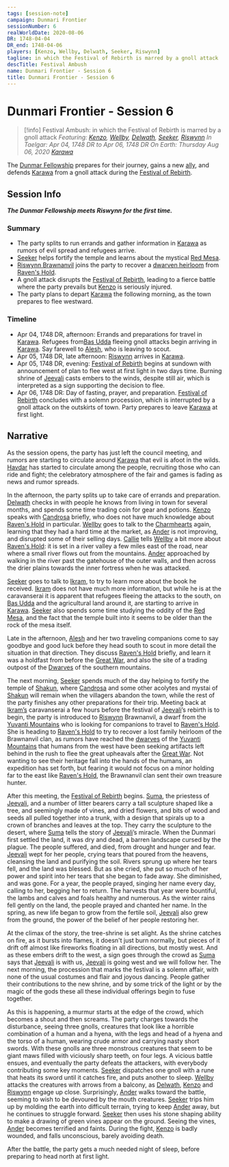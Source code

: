 ```yaml
---
tags: [session-note]
campaign: Dunmari Frontier
sessionNumber: 6
realWorldDate: 2020-08-06
DR: 1748-04-04
DR_end: 1748-04-06
players: [Kenzo, Wellby, Delwath, Seeker, Riswynn]
tagline: in which the Festival of Rebirth is marred by a gnoll attack
descTitle: Festival Ambush
name: Dunmari Frontier - Session 6
title: Dunmari Frontier - Session 6
---
```

# Dunmari Frontier - Session 6

>[!info] Festival Ambush: in which the Festival of Rebirth is marred by a gnoll attack
> *Featuring: [Kenzo](<../../../people/pcs/dunmar-fellowship/kenzo.md>), [Wellby](<../../../people/pcs/dunmar-fellowship/wellby.md>), [Delwath](<../../../people/pcs/dunmar-fellowship/delwath.md>), [Seeker](<../../../people/pcs/dunmar-fellowship/seeker.md>), [Riswynn](<../../../people/pcs/dunmar-fellowship/riswynn.md>)*
> *In Taelgar: Apr 04, 1748 DR to Apr 06, 1748 DR*
> *On Earth: Thursday Aug 06, 2020*
> *[Karawa](<../../../gazetteer/greater-dunmar/realms/dunmar/eastern-dunmar/karawa.md>)*

The [Dunmar Fellowship](<../../../people/pcs/dunmar-fellowship/dunmar-fellowship.md>) prepares for their journey, gains a new [ally](<../../../people/pcs/dunmar-fellowship/riswynn.md>), and defends [Karawa](<../../../gazetteer/greater-dunmar/realms/dunmar/eastern-dunmar/karawa.md>) from a gnoll attack during the [Festival of Rebirth](<../../../time/holidays-and-festivals/dunmari-festivals/festival-of-rebirth.md>).
## Session Info

***The Dunmar Fellowship meets Riswynn for the first time.***
### Summary
- The party splits to run errands and gather information in [Karawa](<../../../gazetteer/greater-dunmar/realms/dunmar/eastern-dunmar/karawa.md>) as rumors of evil spread and refugees arrive.
- [Seeker](<../../../people/pcs/dunmar-fellowship/seeker.md>) helps fortify the temple and learns about the mystical [Red Mesa](<../../../gazetteer/greater-dunmar/realms/dunmar/eastern-dunmar/red-mesa.md>).
- [Riswynn Brawnanvil](<../../../people/pcs/dunmar-fellowship/riswynn.md>) joins the party to recover a [dwarven heirloom](<../treasure/treasure-from-raven-s-hold/shield-of-the-brawnanvil-clan.md>) from [Raven's Hold](<../../../gazetteer/greater-dunmar/dunmari-basin/raven-s-hold.md>).
- A gnoll attack disrupts the [Festival of Rebirth](<../../../time/holidays-and-festivals/dunmari-festivals/festival-of-rebirth.md>), leading to a fierce battle where the party prevails but [Kenzo](<../../../people/pcs/dunmar-fellowship/kenzo.md>) is seriously injured.
- The party plans to depart [Karawa](<../../../gazetteer/greater-dunmar/realms/dunmar/eastern-dunmar/karawa.md>) the following morning, as the town prepares to flee westward.
### Timeline
- Apr 04, 1748 DR, afternoon: Errands and preparations for travel in [Karawa](<../../../gazetteer/greater-dunmar/realms/dunmar/eastern-dunmar/karawa.md>). Refugees from[Bas Udda](<../../../gazetteer/greater-dunmar/realms/dunmar/eastern-dunmar/bas-udda.md>) fleeing gnoll attacks begin arriving in [Karawa](<../../../gazetteer/greater-dunmar/realms/dunmar/eastern-dunmar/karawa.md>). Say farewell to [Alesh](<../../../people/dunmari/alesh.md>), who is leaving to scout.
- Apr 05, 1748 DR, late afternoon: [Riswynn](<../../../people/pcs/dunmar-fellowship/riswynn.md>) arrives in [Karawa](<../../../gazetteer/greater-dunmar/realms/dunmar/eastern-dunmar/karawa.md>).
- Apr 05, 1748 DR, evening: [Festival of Rebirth](<../../../time/holidays-and-festivals/dunmari-festivals/festival-of-rebirth.md>) begins at sundown with announcement of plan to flee west at first light in two days time.  Burning shrine of [Jeevali](<../../../cosmology/gods/incorporeal-gods/dunmari-pantheon/jeevali.md>) casts embers to the winds, despite still air, which is interpreted as a sign supporting the decision to flee.
- Apr 06, 1748 DR: Day of fasting, prayer, and preparation. [Festival of Rebirth](<../../../time/holidays-and-festivals/dunmari-festivals/festival-of-rebirth.md>) concludes with a solemn procession, which is interrupted by a gnoll attack on the outskirts of town. Party prepares to leave [Karawa](<../../../gazetteer/greater-dunmar/realms/dunmar/eastern-dunmar/karawa.md>) at first light.

## Narrative
As the session opens, the party has just left the council meeting, and rumors are starting to circulate around [Karawa](<../../../gazetteer/greater-dunmar/realms/dunmar/eastern-dunmar/karawa.md>) that evil is afoot in the wilds. [Havdar](<../../../people/dunmari/havdar.md>) has started to circulate among the people, recruiting those who can ride and fight; the celebratory atmosphere of the fair and games is fading as news and rumor spreads. 

In the afternoon, the party splits up to take care of errands and preparation. [Delwath](<../../../people/pcs/dunmar-fellowship/delwath.md>) checks in with people he knows from living in town for several months, and spends some time trading coin for gear and potions. [Kenzo](<../../../people/pcs/dunmar-fellowship/kenzo.md>) speaks with [Candrosa](<../../../people/dunmari/candrosa.md>) briefly, who does not have much knowledge about [Raven's Hold](<../../../gazetteer/greater-dunmar/dunmari-basin/raven-s-hold.md>) in particular. [Wellby](<../../../people/pcs/dunmar-fellowship/wellby.md>) goes to talk to the [Charmhearts](<../../../groups/halfling-families/charmhearts.md>) again, learning that they had a hard time at the market, as [Ander](<../../../people/pcs/mawar-confederacy/ander.md>) is not improving, and disrupted some of their selling days. [Callie](<../../../people/halflings/callie-charmheart.md>) tells [Wellby](<../../../people/pcs/dunmar-fellowship/wellby.md>) a bit more about [Raven's Hold](<../../../gazetteer/greater-dunmar/dunmari-basin/raven-s-hold.md>): it is set in a river valley a few miles east of the road, near where a small river flows out from the mountains. [Ander](<../../../people/halflings/ander-charmheart.md>) approached by walking in the river past the gatehouse of the outer walls, and then across the drier plains towards the inner fortress when he was attacked. 

[Seeker](<../../../people/pcs/dunmar-fellowship/seeker.md>) goes to talk to [Ikram](<../../../people/dunmari/ikram.md>), to try to learn more about the book he received. [Ikram](<../../../people/dunmari/ikram.md>) does not have much more information, but while he is at the caravanserai it is apparent that refugees fleeing the attacks to the south, on [Bas Udda](<../../../gazetteer/greater-dunmar/realms/dunmar/eastern-dunmar/bas-udda.md>) and the agricultural land around it, are starting to arrive in [Karawa](<../../../gazetteer/greater-dunmar/realms/dunmar/eastern-dunmar/karawa.md>). [Seeker](<../../../people/pcs/dunmar-fellowship/seeker.md>) also spends some time studying the oddity of the [Red Mesa](<../../../gazetteer/greater-dunmar/realms/dunmar/eastern-dunmar/red-mesa.md>), and the fact that the temple built into it seems to be older than the rock of the mesa itself. 

Late in the afternoon, [Alesh](<../../../people/dunmari/alesh.md>) and her two traveling companions come to say goodbye and good luck before they head south to scout in more detail the situation in that direction. They discuss [Raven's Hold](<../../../gazetteer/greater-dunmar/dunmari-basin/raven-s-hold.md>) briefly, and learn it was a holdfast from before the [Great War](<../../../events/1500s/great-war.md>), and also the site of a trading outpost of the [Dwarves](<../../../species/children-of-the-embodied-gods/dwarves/dwarves.md>) of the southern mountains. 

The next morning, [Seeker](<../../../people/pcs/dunmar-fellowship/seeker.md>) spends much of the day helping to fortify the temple of [Shakun](<../../../cosmology/gods/incorporeal-gods/dunmari-pantheon/shakun.md>), where [Candrosa](<../../../people/dunmari/candrosa.md>) and some other acolytes and mystai of [Shakun](<../../../cosmology/gods/incorporeal-gods/dunmari-pantheon/shakun.md>) will remain when the villagers abandon the town, while the rest of the party finishes any other preparations for their trip. Meeting back at [Ikram’s](<../../../gazetteer/greater-dunmar/realms/dunmar/eastern-dunmar/ikrams.md>) caravanserai a few hours before the festival of [Jeevali](<../../../cosmology/gods/incorporeal-gods/dunmari-pantheon/jeevali.md>)’s rebirth is to begin, the party is introduced to [Riswynn](<../../../people/pcs/dunmar-fellowship/riswynn.md>) Brawnanvil, a dwarf from the [Yuvanti Mountains](<../../../gazetteer/greater-dunmar/yuvanti-mountains.md>) who is looking for companions to travel to [Raven's Hold](<../../../gazetteer/greater-dunmar/dunmari-basin/raven-s-hold.md>). She is heading to [Raven's Hold](<../../../gazetteer/greater-dunmar/dunmari-basin/raven-s-hold.md>) to try to recover a lost family heirloom of the Brawnanvil clan, as rumors have reached the [dwarves](<../../../species/children-of-the-embodied-gods/dwarves/dwarves.md>) of the [Yuvanti Mountains](<../../../gazetteer/greater-dunmar/yuvanti-mountains.md>) that humans from the west have been seeking artifacts left behind in the rush to flee the great upheavals after the [Great War](<../../../events/1500s/great-war.md>). Not wanting to see their heritage fall into the hands of the humans, an expedition has set forth, but fearing it would not focus on a minor holding far to the east like [Raven's Hold](<../../../gazetteer/greater-dunmar/dunmari-basin/raven-s-hold.md>), the Brawnanvil clan sent their own treasure hunter. 

After this meeting, the [Festival of Rebirth](<../../../time/holidays-and-festivals/dunmari-festivals/festival-of-rebirth.md>) begins. [Suma](<../../../people/dunmari/suma.md>), the priestess of [Jeevali](<../../../cosmology/gods/incorporeal-gods/dunmari-pantheon/jeevali.md>), and a number of litter bearers carry a tall sculpture shaped like a tree, and seemingly made of vines, and dried flowers, and bits of wood and seeds all pulled together into a trunk, with a design that spirals up to a crown of branches and leaves at the top. They carry the sculpture to the desert, where [Suma](<../../../people/dunmari/suma.md>) tells the story of [Jeevali](<../../../cosmology/gods/incorporeal-gods/dunmari-pantheon/jeevali.md>)’s miracle. When the Dunmari first settled the land, it was dry and dead, a barren landscape cursed by the plague. The people suffered, and died, from drought and hunger and fear. [Jeevali](<../../../cosmology/gods/incorporeal-gods/dunmari-pantheon/jeevali.md>) wept for her people, crying tears that poured from the heavens, cleansing the land and purifying the soil. Rivers sprung up where her tears fell, and the land was blessed. But as she cried, she put so much of her power and spirit into her tears that she began to fade away. She diminished, and was gone. For a year, the people prayed, singing her name every day, calling to her, begging her to return. The harvests that year were bountiful, the lambs and calves and foals healthy and numerous. As the winter rains fell gently on the land, the people prayed and chanted her name. In the spring, as new life began to grow from the fertile soil, [Jeevali](<../../../cosmology/gods/incorporeal-gods/dunmari-pantheon/jeevali.md>) also grew from the ground, the power of the belief of her people restoring her.

At the climax of the story, the tree-shrine is set alight. As the shrine catches on fire, as it bursts into flames, it doesn't just burn normally, but pieces of it drift off almost like fireworks floating in all directions, but mostly west. And as these embers drift to the west, a sign goes through the crowd as [Suma](<../../../people/dunmari/suma.md>) says that [Jeevali](<../../../cosmology/gods/incorporeal-gods/dunmari-pantheon/jeevali.md>) is with us, [Jeevali](<../../../cosmology/gods/incorporeal-gods/dunmari-pantheon/jeevali.md>) is going west and we will follow her. The next morning, the procession that marks the festival is a solemn affair, with none of the usual costumes and flair and joyous dancing. People gather their contributions to the new shrine, and by some trick of the light or by the magic of the gods these all these individual offerings begin to fuse together. 

As this is happening, a murmur starts at the edge of the crowd, which becomes a shout and then screams. The party charges towards the disturbance, seeing three gnolls, creatures that look like a horrible combination of a human and a hyena, with the legs and head of a hyena and the torso of a human, wearing crude armor and carrying nasty short swords. With these gnolls are three monstrous creatures that seem to be giant maws filled with viciously sharp teeth, on four legs. A vicious battle ensues, and eventually the party defeats the attackers, with everybody contributing some key moments. [Seeker](<../../../people/pcs/dunmar-fellowship/seeker.md>) dispatches one gnoll with a rune that heats its sword until it catches fire, and puts another to sleep. [Wellby](<../../../people/pcs/dunmar-fellowship/wellby.md>) attacks the creatures with arrows from a balcony, as [Delwath](<../../../people/pcs/dunmar-fellowship/delwath.md>), [Kenzo](<../../../people/pcs/dunmar-fellowship/kenzo.md>) and [Riswynn](<../../../people/pcs/dunmar-fellowship/riswynn.md>) engage up close. Surprisingly, [Ander](<../../../people/halflings/ander-charmheart.md>) walks toward the battle, seeming to wish to be devoured by the mouth creatures. [Seeker](<../../../people/pcs/dunmar-fellowship/seeker.md>) trips him up by molding the earth into difficult terrain, trying to keep [Ander](<../../../people/halflings/ander-charmheart.md>) away, but he continues to struggle forward. [Seeker](<../../../people/pcs/dunmar-fellowship/seeker.md>) then uses his stone shaping ability to make a drawing of green vines appear on the ground. Seeing the vines, [Ander](<../../../people/pcs/mawar-confederacy/ander.md>) becomes terrified and faints. During the fight, [Kenzo](<../../../people/pcs/dunmar-fellowship/kenzo.md>) is badly wounded, and falls unconscious, barely avoiding death. 

After the battle, the party gets a much needed night of sleep, before preparing to head north at first light. 
